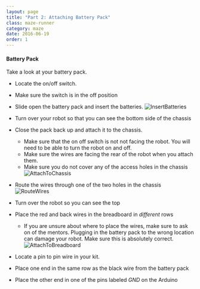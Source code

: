```yaml
---
layout: page
title: "Part 2: Attaching Battery Pack"
class: maze-runner
category: maze
date: 2016-06-19
order: 1
---
```


#### Battery Pack

Take a look at your battery pack.
* Locate the on/off switch.
* Make sure the switch is in the off position
* Slide open the battery pack and insert the batteries.
![InsertBatteries]({{site.baseurl}}/assets/mazerunner/batterypack_batteries.jpg)

* Turn over your robot so that you can see the bottom side of the chassis
* Close the pack back up and attach it to the chassis. 
    * Make sure that the on off switch is not not facing the robot. You will need to be able to turn the robot on and off.
    * Make sure the wires are facing the rear of the robot when you attach them.
    * Make sure you do not cover any of the access holes in the chassis
![AttachToChassis]({{site.baseurl}}/assets/mazerunner/batterypack_chassis.jpg)

* Route the wires through one of the two holes in the chassis
![RouteWires]({{site.baseurl}}/assets/mazerunner/batterypack_routewires.jpg)

* Turn over the robot so you can see the top
* Place the red and back wires in the breadboard in *different* rows
    * If you are unsure about where to place the wires, make sure to ask on of the mentors. Plugging in the battery pack to the wrong location can damage your robot. Make sure this is absolutely correct.
![AttachToBreadboard]({{site.baseurl}}/assets/mazerunner/batterypack_breadboard.jpg)

* Locate a pin to pin wire in your kit.
* Place one end in the same row as the black wire from the battery pack
* Place the other end in one of the pins labeled *GND* on the Arduino
